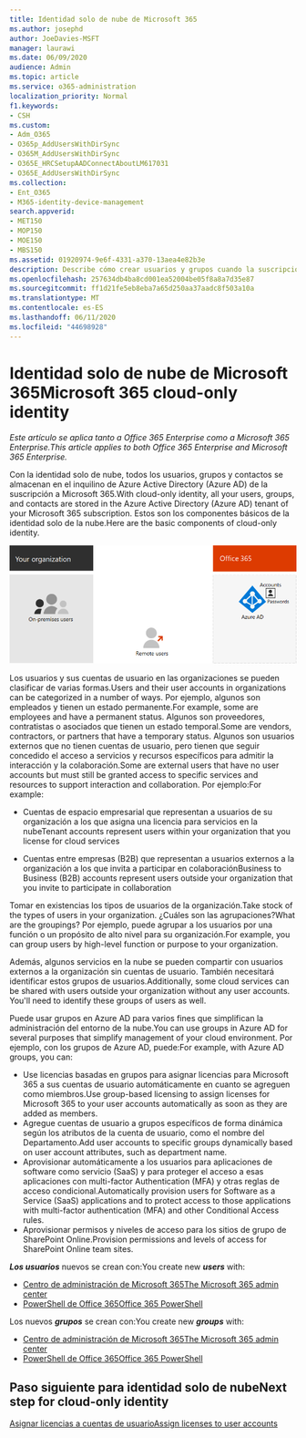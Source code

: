```yaml
---
title: Identidad solo de nube de Microsoft 365
ms.author: josephd
author: JoeDavies-MSFT
manager: laurawi
ms.date: 06/09/2020
audience: Admin
ms.topic: article
ms.service: o365-administration
localization_priority: Normal
f1.keywords:
- CSH
ms.custom:
- Adm_O365
- O365p_AddUsersWithDirSync
- O365M_AddUsersWithDirSync
- O365E_HRCSetupAADConnectAboutLM617031
- O365E_AddUsersWithDirSync
ms.collection:
- Ent_O365
- M365-identity-device-management
search.appverid:
- MET150
- MOP150
- MOE150
- MBS150
ms.assetid: 01920974-9e6f-4331-a370-13aea4e82b3e
description: Describe cómo crear usuarios y grupos cuando la suscripción de Microsoft 365 usa identidad solo de nube.
ms.openlocfilehash: 257634db4ba8cd001ea52004be05f8a8a7d35e87
ms.sourcegitcommit: ff1d21fe5eb8eba7a65d250aa37aadc8f503a10a
ms.translationtype: MT
ms.contentlocale: es-ES
ms.lasthandoff: 06/11/2020
ms.locfileid: "44698928"
---
```

# <a name="microsoft-365-cloud-only-identity"></a><span data-ttu-id="07e5f-103">Identidad solo de nube de Microsoft 365</span><span class="sxs-lookup"><span data-stu-id="07e5f-103">Microsoft 365 cloud-only identity</span></span>

<span data-ttu-id="07e5f-104">*Este artículo se aplica tanto a Office 365 Enterprise como a Microsoft 365 Enterprise.*</span><span class="sxs-lookup"><span data-stu-id="07e5f-104">*This article applies to both Office 365 Enterprise and Microsoft 365 Enterprise.*</span></span>

<span data-ttu-id="07e5f-105">Con la identidad solo de nube, todos los usuarios, grupos y contactos se almacenan en el inquilino de Azure Active Directory (Azure AD) de la suscripción a Microsoft 365.</span><span class="sxs-lookup"><span data-stu-id="07e5f-105">With cloud-only identity, all your users, groups, and contacts are stored in the Azure Active Directory (Azure AD) tenant of your Microsoft 365 subscription.</span></span> <span data-ttu-id="07e5f-106">Estos son los componentes básicos de la identidad solo de la nube.</span><span class="sxs-lookup"><span data-stu-id="07e5f-106">Here are the basic components of cloud-only identity.</span></span>
 
![Los componentes básicos de la identidad solo de nube](./media/about-office-365-identity/cloud-only-identity.png)

<span data-ttu-id="07e5f-108">Los usuarios y sus cuentas de usuario en las organizaciones se pueden clasificar de varias formas.</span><span class="sxs-lookup"><span data-stu-id="07e5f-108">Users and their user accounts in organizations can be categorized in a number of ways.</span></span> <span data-ttu-id="07e5f-109">Por ejemplo, algunos son empleados y tienen un estado permanente.</span><span class="sxs-lookup"><span data-stu-id="07e5f-109">For example, some are employees and have a permanent status.</span></span> <span data-ttu-id="07e5f-110">Algunos son proveedores, contratistas o asociados que tienen un estado temporal.</span><span class="sxs-lookup"><span data-stu-id="07e5f-110">Some are vendors, contractors, or partners that have a temporary status.</span></span> <span data-ttu-id="07e5f-111">Algunos son usuarios externos que no tienen cuentas de usuario, pero tienen que seguir concedido el acceso a servicios y recursos específicos para admitir la interacción y la colaboración.</span><span class="sxs-lookup"><span data-stu-id="07e5f-111">Some are external users that have no user accounts but must still be granted access to specific services and resources to support interaction and collaboration.</span></span> <span data-ttu-id="07e5f-112">Por ejemplo:</span><span class="sxs-lookup"><span data-stu-id="07e5f-112">For example:</span></span>

- <span data-ttu-id="07e5f-113">Cuentas de espacio empresarial que representan a usuarios de su organización a los que asigna una licencia para servicios en la nube</span><span class="sxs-lookup"><span data-stu-id="07e5f-113">Tenant accounts represent users within your organization that you license for cloud services</span></span>

- <span data-ttu-id="07e5f-114">Cuentas entre empresas (B2B) que representan a usuarios externos a la organización a los que invita a participar en colaboración</span><span class="sxs-lookup"><span data-stu-id="07e5f-114">Business to Business (B2B) accounts represent users outside your organization that you invite to participate in collaboration</span></span>

<span data-ttu-id="07e5f-115">Tomar en existencias los tipos de usuarios de la organización.</span><span class="sxs-lookup"><span data-stu-id="07e5f-115">Take stock of the types of users in your organization.</span></span> <span data-ttu-id="07e5f-116">¿Cuáles son las agrupaciones?</span><span class="sxs-lookup"><span data-stu-id="07e5f-116">What are the groupings?</span></span> <span data-ttu-id="07e5f-117">Por ejemplo, puede agrupar a los usuarios por una función o un propósito de alto nivel para su organización.</span><span class="sxs-lookup"><span data-stu-id="07e5f-117">For example, you can group users by high-level function or purpose to your organization.</span></span>

<span data-ttu-id="07e5f-p104">Además, algunos servicios en la nube se pueden compartir con usuarios externos a la organización sin cuentas de usuario. También necesitará identificar estos grupos de usuarios.</span><span class="sxs-lookup"><span data-stu-id="07e5f-p104">Additionally, some cloud services can be shared with users outside your organization without any user accounts. You'll need to identify these groups of users as well.</span></span>

<span data-ttu-id="07e5f-120">Puede usar grupos en Azure AD para varios fines que simplifican la administración del entorno de la nube.</span><span class="sxs-lookup"><span data-stu-id="07e5f-120">You can use groups in Azure AD for several purposes that simplify management of your cloud environment.</span></span> <span data-ttu-id="07e5f-121">Por ejemplo, con los grupos de Azure AD, puede:</span><span class="sxs-lookup"><span data-stu-id="07e5f-121">For example, with Azure AD groups, you can:</span></span>

- <span data-ttu-id="07e5f-122">Use licencias basadas en grupos para asignar licencias para Microsoft 365 a sus cuentas de usuario automáticamente en cuanto se agreguen como miembros.</span><span class="sxs-lookup"><span data-stu-id="07e5f-122">Use group-based licensing to assign licenses for Microsoft 365 to your user accounts automatically as soon as they are added as members.</span></span>
- <span data-ttu-id="07e5f-123">Agregue cuentas de usuario a grupos específicos de forma dinámica según los atributos de la cuenta de usuario, como el nombre del Departamento.</span><span class="sxs-lookup"><span data-stu-id="07e5f-123">Add user accounts to specific groups dynamically based on user account attributes, such as department name.</span></span>
- <span data-ttu-id="07e5f-124">Aprovisionar automáticamente a los usuarios para aplicaciones de software como servicio (SaaS) y para proteger el acceso a esas aplicaciones con multi-factor Authentication (MFA) y otras reglas de acceso condicional.</span><span class="sxs-lookup"><span data-stu-id="07e5f-124">Automatically provision users for Software as a Service (SaaS) applications and to protect access to those applications with multi-factor authentication (MFA) and other Conditional Access rules.</span></span>
- <span data-ttu-id="07e5f-125">Aprovisionar permisos y niveles de acceso para los sitios de grupo de SharePoint Online.</span><span class="sxs-lookup"><span data-stu-id="07e5f-125">Provision permissions and levels of access for SharePoint Online team sites.</span></span>

<span data-ttu-id="07e5f-126">***Los usuarios*** nuevos se crean con:</span><span class="sxs-lookup"><span data-stu-id="07e5f-126">You create new ***users*** with:</span></span>

- [<span data-ttu-id="07e5f-127">Centro de administración de Microsoft 365</span><span class="sxs-lookup"><span data-stu-id="07e5f-127">The Microsoft 365 admin center</span></span>](https://docs.microsoft.com/office365/admin/add-users/add-users)
- [<span data-ttu-id="07e5f-128">PowerShell de Office 365</span><span class="sxs-lookup"><span data-stu-id="07e5f-128">Office 365 PowerShell</span></span>](https://docs.microsoft.com/office365/enterprise/powershell/create-user-accounts-with-office-365-powershell)

<span data-ttu-id="07e5f-129">Los nuevos ***grupos*** se crean con:</span><span class="sxs-lookup"><span data-stu-id="07e5f-129">You create new ***groups*** with:</span></span>

- [<span data-ttu-id="07e5f-130">Centro de administración de Microsoft 365</span><span class="sxs-lookup"><span data-stu-id="07e5f-130">The Microsoft 365 admin center</span></span>](https://docs.microsoft.com/office365/admin/create-groups/create-groups)
- [<span data-ttu-id="07e5f-131">PowerShell de Office 365</span><span class="sxs-lookup"><span data-stu-id="07e5f-131">Office 365 PowerShell</span></span>](https://docs.microsoft.com/office365/enterprise/powershell/manage-office-365-groups-with-powershell)


## <a name="next-step-for-cloud-only-identity"></a><span data-ttu-id="07e5f-132">Paso siguiente para identidad solo de nube</span><span class="sxs-lookup"><span data-stu-id="07e5f-132">Next step for cloud-only identity</span></span>

[<span data-ttu-id="07e5f-133">Asignar licencias a cuentas de usuario</span><span class="sxs-lookup"><span data-stu-id="07e5f-133">Assign licenses to user accounts</span></span>](assign-licenses-to-user-accounts.md)
